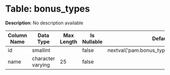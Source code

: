 # Table: bonus_types

**Description**: No description available

| Column Name | Data Type | Max Length | Is Nullable | Default | Primary Key | Foreign Key |
|-------------|-----------|------------|-------------|---------|-------------|-------------|
| id | smallint |  | false | nextval('pam.bonus_types_id_seq'::regclass) | bonus_types | bonus_types |
| name | character varying | 25 | false |  |  |  |
